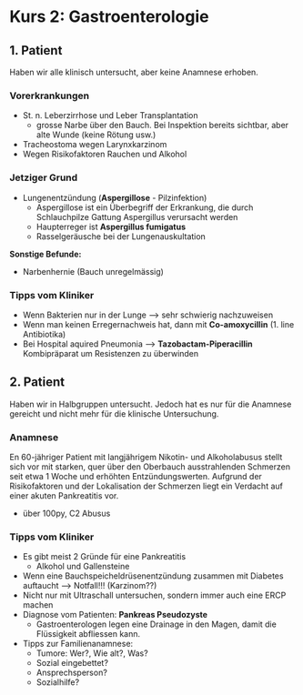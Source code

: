 # Kurs 2: Gastroenterologie

## 1. Patient

Haben wir alle klinisch untersucht, aber keine Anamnese erhoben.

### Vorerkrankungen

- St. n. Leberzirrhose und Leber Transplantation
  - grosse Narbe über den Bauch. Bei Inspektion bereits sichtbar, aber alte Wunde (keine Rötung usw.)
- Tracheostoma wegen Larynxkarzinom
- Wegen Risikofaktoren Rauchen und Alkohol



### Jetziger Grund

- Lungenentzündung (**Aspergillose** - Pilzinfektion)
  - Aspergillose ist ein Überbegriff der Erkrankung, die durch Schlauchpilze Gattung Aspergillus verursacht werden
  - Haupterreger ist **Aspergillus fumigatus**
  - Rasselgeräusche bei der Lungenauskultation

**Sonstige Befunde:**

- Narbenhernie (Bauch unregelmässig)



### Tipps vom Kliniker

- Wenn Bakterien nur in der Lunge --> sehr schwierig nachzuweisen
- Wenn man keinen Erregernachweis hat, dann mit **Co-amoxycillin** (1. line Antibiotika)
- Bei Hospital aquired Pneumonia --> **Tazobactam-Piperacillin** Kombipräparat um Resistenzen zu überwinden



## 2. Patient

Haben wir in Halbgruppen untersucht. Jedoch hat es nur für die Anamnese gereicht und nicht mehr für die klinische Untersuchung.

### Anamnese

En 60-jähriger Patient mit langjährigem Nikotin- und Alkoholabusus stellt sich vor mit starken, quer über den Oberbauch ausstrahlenden Schmerzen seit etwa 1 Woche und erhöhten Entzündungswerten. Aufgrund der Risikofaktoren und der Lokalisation der Schmerzen liegt ein Verdacht auf einer akuten Pankreatitis vor.



- über 100py, C2 Abusus



### Tipps vom Kliniker

- Es gibt meist 2 Gründe für eine Pankreatitis 
  - Alkohol und Gallensteine
- Wenn eine Bauchspeicheldrüsenentzündung zusammen mit Diabetes auftaucht --> Notfall!!! (Karzinom??)
- Nicht nur mit Ultraschall untersuchen, sondern immer auch eine ERCP machen
- Diagnose vom Patienten: **Pankreas Pseudozyste** 
  - Gastroenterologen legen eine Drainage in den Magen, damit die Flüssigkeit abfliessen kann.
- Tipps zur Familienanamnese:
  - Tumore: Wer?, Wie alt?, Was?
  - Sozial eingebettet?
  - Ansprechsperson?
  - Sozialhilfe?